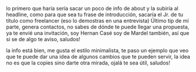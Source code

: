 lo primero que haría sería sacar un poco de info de about y la subiría al headline, como para que sea tu frase de introducción, sacaría el Jr. de tu título como freelancer (eso lo demostras en una entrevista)
Último tip de mí parte, genera contactos, no sabes de dónde te puede llegar una propuesta, ya te envié una invitación, soy Hernan Casé soy de Mardel también, así que si se de algo te aviso, saludos!

la info está bien, me gusta el estilo minimalista, te paso un ejemplo que veo que te puede dar una idea de algunos cambios que te pueden servir, la idea no es que la copies sino darte otra mirada, ojalá te sea útil, saludos!
